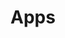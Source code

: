 ---
title: Apps
layout: collection
permalink: /apps/
collection: apps
entries_layout: grid
classes: wide
author_profile: true
---